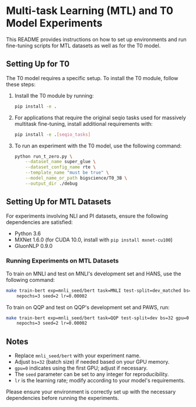 # Multi-task Learning (MTL) and T0 Model Experiments

This README provides instructions on how to set up environments and run fine-tuning scripts for MTL datasets as well as for the T0 model.

## Setting Up for T0

The T0 model requires a specific setup. To install the T0 module, follow these steps:

1. Install the T0 module by running:
    ```bash
    pip install -e .
    ```
   
2. For applications that require the original seqio tasks used for massively multitask fine-tuning, install additional requirements with:
    ```bash
    pip install -e .[seqio_tasks]
    ```

3. To run an experiment with the T0 model, use the following command:
    ```bash
    python run_t_zero.py \
        --dataset_name super_glue \
        --dataset_config_name rte \
        --template_name "must be true" \
        --model_name_or_path bigscience/T0_3B \
        --output_dir ./debug
    ```

## Setting Up for MTL Datasets

For experiments involving NLI and PI datasets, ensure the following dependencies are satisfied:

- Python 3.6
- MXNet 1.6.0 (for CUDA 10.0, install with `pip install mxnet-cu100`)
- GluonNLP 0.9.0

### Running Experiments on MTL Datasets

To train on MNLI and test on MNLI's development set and HANS, use the following command:

```bash
make train-bert exp=mnli_seed/bert task=MNLI test-split=dev_matched bs=32 gpu=0 \
    nepochs=3 seed=2 lr=0.00002
```

To train on QQP and test on QQP's development set and PAWS, run:

```bash
make train-bert exp=mnli_seed/bert task=QQP test-split=dev bs=32 gpu=0 \
    nepochs=3 seed=2 lr=0.00002
```

## Notes

- Replace `mnli_seed/bert` with your experiment name.
- Adjust `bs=32` (batch size) if needed based on your GPU memory.
- `gpu=0` indicates using the first GPU; adjust if necessary.
- The `seed` parameter can be set to any integer for reproducibility.
- `lr` is the learning rate; modify according to your model's requirements.

Please ensure your environment is correctly set up with the necessary dependencies before running the experiments.